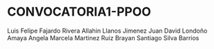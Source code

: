 # CONVOCATORIA1-PPOO
Luis Felipe Fajardo Rivera
Allahin Llanos Jimenez
Juan David Londoño Amaya
Angela Marcela Martinez Ruiz
Brayan Santiago Silva Barrios
